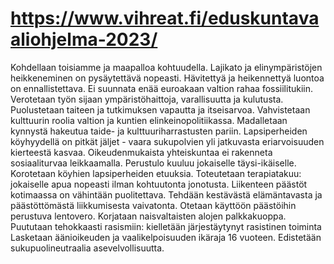 # https://www.vihreat.fi/eduskuntavaaliohjelma-2023/
Kohdellaan toisiamme ja maapalloa kohtuudella.
Lajikato ja elinympäristöjen heikkeneminen on pysäytettävä nopeasti.
Hävitettyä ja heikennettyä luontoa on ennallistettava.
Ei suunnata enää euroakaan valtion rahaa fossiilitukiin. 
Verotetaan työn sijaan ympäristöhaittoja, varallisuutta ja kulutusta.
Puolustetaan taiteen ja tutkimuksen vapautta ja itseisarvoa.
Vahvistetaan kulttuurin roolia valtion ja kuntien elinkeinopolitiikassa.
Madalletaan kynnystä hakeutua taide- ja kulttuuriharrastusten pariin.
Lapsiperheiden köyhyydellä on pitkät jäljet - vaara sukupolvien yli jatkuvasta eriarvoisuuden kierteestä kasvaa.
Oikeudenmukaista yhteiskuntaa ei rakenneta sosiaaliturvaa leikkaamalla.
Perustulo kuuluu jokaiselle täysi-ikäiselle.
Korotetaan köyhien lapsiperheiden etuuksia.
Toteutetaan terapiatakuu: jokaiselle apua nopeasti ilman kohtuutonta jonotusta.
Liikenteen päästöt kotimaassa on vähintään puolitettava.
Tehdään kestävästä elämäntavasta ja päästöttömästä liikkumisesta vaivatonta.
Otetaan käyttöön päästöihin perustuva lentovero.
Korjataan naisvaltaisten alojen palkkakuoppa.
Puututaan tehokkaasti rasismiin: kielletään järjestäytynyt rasistinen toiminta
Lasketaan äänioikeuden ja vaalikelpoisuuden ikäraja 16 vuoteen.
Edistetään sukupuolineutraalia asevelvollisuutta.